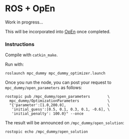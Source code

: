 # ROS + OpEn

Work in progress...

This will be incorporated into [OpEn][1] once completed.

### Instructions

Compile with `catkin_make`. 

Run with:

```
roslaunch mpc_dummy mpc_dummy_optimizer.launch
```

Once you run the node, you can post your request to `mpc_dummy/open_parameters` as follows:

```
rostopic pub /mpc_dummy/open_parameters        \
  mpc_dummy/OptimizationParameters             \
  "{'parameter':[1.0,200.0],                   \
   'initial_guess':[0.5, 0.1, 0.3, 0.1, -0.6], \
   'initial_penalty': 100.0}" --once
```

The result will be announced on `/mpc_dummy/open_solution`:

```
rostopic echo /mpc_dummy/open_solution
```

[1]: https://alphaville.github.io/optimization-engine
